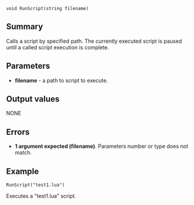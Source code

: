 
```
void RunScript(string filename)
```

## Summary ##
Calls a script by specified path. The currently executed script is paused until a called script execution is complete.

## Parameters ##
  * **filename** - a path to script to execute.

## Output values ##
NONE

## Errors ##
  * **1 argument expected (filename)**. Parameters number or type does not match.

## Example ##

```
RunScript("test1.lua")
```
Executes a "test1.lua" script.